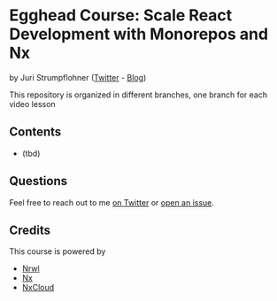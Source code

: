 # Egghead Course: Scale React Development with Monorepos and Nx

by Juri Strumpflohner ([Twitter](https://twitter.com/juristr) - [Blog](https://juri.dev))

This repository is organized in different branches, one branch for each video lesson

## Contents

- (tbd)

## Questions

Feel free to reach out to me [on Twitter](https://twitter.com/juristr) or [open an issue](https://github.com/juristr/egghead-scale-react-dev-with-nx/issues).

## Credits

This course is powered by

- [Nrwl](https://nrwl.io)
- [Nx](https://nx.dev)
- [NxCloud](https://nx.app)
